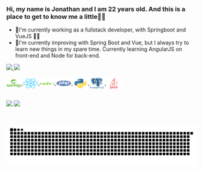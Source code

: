 ### Hi, my name is Jonathan and I am 22 years old. And this is a place to get to know me a little👨‍💻

- 🔭I'm currently working as a fullstack developer, with Springboot and VueJS 🐱‍🏍
- 🌱I'm currently improving with Spring Boot and Vue, but I always try to learn new things in my spare time. Currently learning AngularJS on front-end and Node for back-end.

<div>
  <a href="https://github.com/jonathanmalagueta">
  <img height="180em" src="https://github-readme-stats.vercel.app/api?username=LofiJon&show_icons=true&theme=algolia&include_all_commits=true&count_private=true"/>
  <img height="180em" src="https://github-readme-stats.vercel.app/api/top-langs/?username=LofiJon&layout=compact&langs_count=7&theme=algolia"/>
</div>
  <div style="display: inline_block"><br>
  <i class="devicon-spring-plain colored"></i>
  <img align="center" alt="LofiJon-Ts" height="30" width="40" src="https://github.com/devicons/devicon/blob/master/icons/spring/spring-original-wordmark.svg">
  <img align="center" alt="LofiJon-React" height="30" width="40" src="https://raw.githubusercontent.com/devicons/devicon/master/icons/react/react-original.svg">
  <img align="center" alt="LofiJon-HTML" height="30" width="40" src="https://github.com/devicons/devicon/blob/master/icons/nodejs/nodejs-plain-wordmark.svg">
  <img align="center" alt="LofiJon-CSS" height="30" width="40" src="https://github.com/devicons/devicon/blob/master/icons/php/php-plain.svg">
  <img align="center" alt="LofiJon-Python" height="30" width="40" title="Python" src="https://raw.githubusercontent.com/devicons/devicon/master/icons/python/python-original.svg">
  <img align="center" alt="LofiJon-Python" height="30" width="40" src="https://github.com/devicons/devicon/blob/master/icons/postgresql/postgresql-plain-wordmark.svg">
  <img align="center" alt="LofiJon-Csharp" height="30" width="40" src="https://github.com/devicons/devicon/blob/master/icons/java/java-plain-wordmark.svg">
</div>
   
  ##

  <div top="100">
  <a href="https://www.instagram.com/jonmalagueta.js/" target="_blank"><img src="https://img.shields.io/badge/-Instagram-%23E4405F?style=for-the-badge&logo=instagram&logoColor=white" target="_blank"></a>
  <a href="https://www.linkedin.com/in/jonathan-malagueta-524391150/" target="_blank"><img src="https://img.shields.io/badge/-LinkedIn-%230077B5?style=for-the-badge&logo=linkedin&logoColor=white" target="_blank"></a> 
    
   &nbsp;
  
  ![Snake animation](https://github.com/LofiJon/LofiJon/blob/output/github-contribution-grid-snake.svg)
</div>


